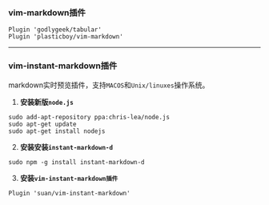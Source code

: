 ### vim-markdown插件

```
Plugin 'godlygeek/tabular'
Plugin 'plasticboy/vim-markdown'
```

---

### vim-instant-markdown插件

markdown实时预览插件，支持`MACOS`和`Unix/linuxes`操作系统。

1. **安装新版`node.js`**

```
sudo add-apt-repository ppa:chris-lea/node.js
sudo apt-get update
sudo apt-get install nodejs
```

2. **安装安装`instant-markdown-d`**

```
sudo npm -g install instant-markdown-d
```

3. **安装`vim-instant-markdown插件`**

```
Plugin 'suan/vim-instant-markdown'
```
